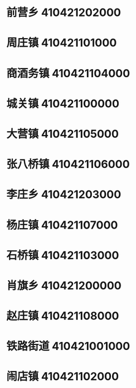 # 前营乡 410421202000
# 周庄镇 410421101000
# 商酒务镇 410421104000
# 城关镇 410421100000
# 大营镇 410421105000
# 张八桥镇 410421106000
# 李庄乡 410421203000
# 杨庄镇 410421107000
# 石桥镇 410421103000
# 肖旗乡 410421200000
# 赵庄镇 410421108000
# 铁路街道 410421001000
# 闹店镇 410421102000
